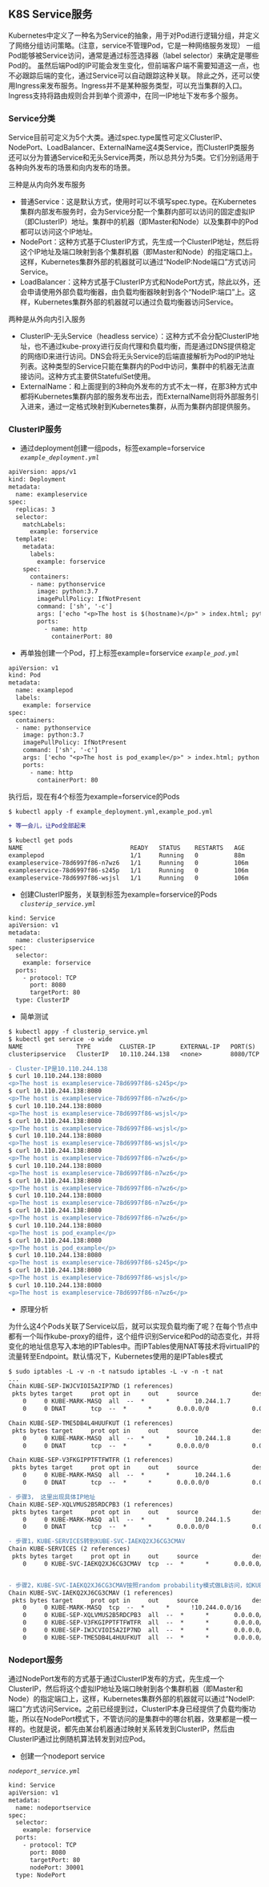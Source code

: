 ## K8S Service服务

Kubernetes中定义了一种名为Service的抽象，用于对Pod进行逻辑分组，并定义了网络分组访问策略。(注意，service不管理Pod，它是一种网络服务发现）
一组Pod能够被Service访问，通常是通过标签选择器（label selector）来确定是哪些Pod的。
虽然后端Pod的IP可能会发生变化，但前端客户端不需要知道这一点，也不必跟踪后端的变化，通过Service可以自动跟踪这种关联。
除此之外，还可以使用Ingress来发布服务。Ingress并不是某种服务类型，可以充当集群的入口。
Ingress支持将路由规则合并到单个资源中，在同一IP地址下发布多个服务。


### Service分类
Service目前可定义为5个大类。通过spec.type属性可定义ClusterIP、NodePort、LoadBalancer、ExternalName这4类Service，而ClusterIP类服务还可以分为普通Service和无头Service两类，所以总共分为5类。它们分别适用于各种向外发布的场景和向内发布的场景。

三种是从内向外发布服务
- 普通Service：这是默认方式，使用时可以不填写spec.type。在Kubernetes集群内部发布服务时，会为Service分配一个集群内部可以访问的固定虚拟IP（即ClusterIP）地址。集群中的机器（即Master和Node）以及集群中的Pod都可以访问这个IP地址。
- NodePort：这种方式基于ClusterIP方式，先生成一个ClusterIP地址，然后将这个IP地址及端口映射到各个集群机器（即Master和Node）的指定端口上。这样，Kubernetes集群外部的机器就可以通过“NodeIP:Node端口”方式访问Service。
- LoadBalancer：这种方式基于ClusterIP方式和NodePort方式，除此以外，还会申请使用外部负载均衡器，由负载均衡器映射到各个“NodeIP:端口”上。这样，Kubernetes集群外部的机器就可以通过负载均衡器访问Service。

两种是从外向内引入服务
- ClusterIP-无头Service（headless service）：这种方式不会分配ClusterIP地址，也不通过kube-proxy进行反向代理和负载均衡，而是通过DNS提供稳定的网络ID来进行访问。DNS会将无头Service的后端直接解析为Pod的IP地址列表。这种类型的Service只能在集群内的Pod中访问，集群中的机器无法直接访问。这种方式主要供StatefulSet使用。
- ExternalName：和上面提到的3种向外发布的方式不太一样，在那3种方式中都将Kubernetes集群内部的服务发布出去，而ExternalName则将外部服务引入进来，通过一定格式映射到Kubernetes集群，从而为集群内部提供服务。

### ClusterIP服务
- 通过deployment创建一组pods，标签example=forservice
*`example_deployment.yml`*
```diff
apiVersion: apps/v1
kind: Deployment
metadata:
  name: exampleservice
spec:
  replicas: 3
  selector:
    matchLabels:
      example: forservice
  template:
    metadata:
      labels:
        example: forservice
    spec:
      containers:
      - name: pythonservice
        image: python:3.7
        imagePullPolicy: IfNotPresent
        command: ['sh', '-c']
        args: ['echo "<p>The host is $(hostname)</p>" > index.html; python -m http.server 80']
        ports:
          - name: http
            containerPort: 80
```
- 再单独创建一个Pod，打上标签example=forservice
*`example_pod.yml`*
```diff
apiVersion: v1
kind: Pod
metadata:
  name: examplepod
  labels:
    example: forservice
spec:
  containers:
  - name: pythonservice
    image: python:3.7
    imagePullPolicy: IfNotPresent
    command: ['sh', '-c']
    args: ['echo "<p>The host is pod_example</p>" > index.html; python -m http.server 80']
    ports:
      - name: http
        containerPort: 80
```

执行后，现在有4个标签为example=forservice的Pods
```diff
$ kubectl apply -f example_deployment.yml,example_pod.yml

+ 等一会儿，让Pod全部起来

$ kubectl get pods
NAME                              READY   STATUS    RESTARTS   AGE
examplepod                        1/1     Running   0          88m
exampleservice-78d6997f86-n7wz6   1/1     Running   0          106m
exampleservice-78d6997f86-s245p   1/1     Running   0          106m
exampleservice-78d6997f86-wsjsl   1/1     Running   0          106m
```

- 创建ClusterIP服务，关联到标签为example=forservice的Pods
*`clusterip_service.yml`*
```diff
kind: Service
apiVersion: v1
metadata:
  name: clusteripservice
spec:
  selector:
    example: forservice
  ports:
    - protocol: TCP
      port: 8080
      targetPort: 80
  type: ClusterIP
```

- 简单测试
```diff
$ kubectl appy -f clusterip_service.yml
$ kubectl get service -o wide
NAME               TYPE        CLUSTER-IP       EXTERNAL-IP   PORT(S)          AGE   SELECTOR
clusteripservice   ClusterIP   10.110.244.138   <none>        8080/TCP         89m   example=forservice

- Cluster-IP是10.110.244.138
$ curl 10.110.244.138:8080
<p>The host is exampleservice-78d6997f86-s245p</p>
$ curl 10.110.244.138:8080
<p>The host is exampleservice-78d6997f86-n7wz6</p>
$ curl 10.110.244.138:8080
<p>The host is exampleservice-78d6997f86-wsjsl</p>
$ curl 10.110.244.138:8080
<p>The host is exampleservice-78d6997f86-wsjsl</p>
$ curl 10.110.244.138:8080
<p>The host is exampleservice-78d6997f86-wsjsl</p>
$ curl 10.110.244.138:8080
<p>The host is exampleservice-78d6997f86-n7wz6</p>
$ curl 10.110.244.138:8080
<p>The host is exampleservice-78d6997f86-n7wz6</p>
$ curl 10.110.244.138:8080
<p>The host is exampleservice-78d6997f86-n7wz6</p>
$ curl 10.110.244.138:8080
<p>The host is exampleservice-78d6997f86-n7wz6</p>
$ curl 10.110.244.138:8080
<p>The host is exampleservice-78d6997f86-n7wz6</p>
$ curl 10.110.244.138:8080
<p>The host is pod_example</p>
$ curl 10.110.244.138:8080
<p>The host is pod_example</p>
$ curl 10.110.244.138:8080
<p>The host is exampleservice-78d6997f86-s245p</p>
$ curl 10.110.244.138:8080
<p>The host is exampleservice-78d6997f86-wsjsl</p>
$ curl 10.110.244.138:8080
<p>The host is exampleservice-78d6997f86-n7wz6</p>
```

- 原理分析

为什么这4个Pods关联了Service以后，就可以实现负载均衡了呢？在每个节点中都有一个叫作kube-proxy的组件，这个组件识别Service和Pod的动态变化，并将变化的地址信息写入本地的IPTables中。而IPTables使用NAT等技术将virtualIP的流量转至Endpoint。默认情况下，Kubernetes使用的是IPTables模式
```diff
$ sudo iptables -L -v -n -t natsudo iptables -L -v -n -t nat
...
Chain KUBE-SEP-IWJCVIOI5A2IP7ND (1 references)
 pkts bytes target     prot opt in     out     source               destination
    0     0 KUBE-MARK-MASQ  all  --  *      *       10.244.1.7           0.0.0.0/0            /* default/clusteripservice */
    0     0 DNAT       tcp  --  *      *       0.0.0.0/0            0.0.0.0/0            /* default/clusteripservice */ tcp to:10.244.1.7:80

Chain KUBE-SEP-TME5DB4L4HUUFKUT (1 references)
 pkts bytes target     prot opt in     out     source               destination
    0     0 KUBE-MARK-MASQ  all  --  *      *       10.244.1.8           0.0.0.0/0            /* default/clusteripservice */
    0     0 DNAT       tcp  --  *      *       0.0.0.0/0            0.0.0.0/0            /* default/clusteripservice */ tcp to:10.244.1.8:80

Chain KUBE-SEP-V3FKGIPPTFTFWTFR (1 references)
 pkts bytes target     prot opt in     out     source               destination
    0     0 KUBE-MARK-MASQ  all  --  *      *       10.244.1.6           0.0.0.0/0            /* default/clusteripservice */
    0     0 DNAT       tcp  --  *      *       0.0.0.0/0            0.0.0.0/0            /* default/clusteripservice */ tcp to:10.244.1.6:80

- 步骤3， 这里出现具体IP地址
Chain KUBE-SEP-XQLVMUS2B5RDCPB3 (1 references)
 pkts bytes target     prot opt in     out     source               destination
    0     0 KUBE-MARK-MASQ  all  --  *      *       10.244.1.5           0.0.0.0/0            /* default/clusteripservice */
    0     0 DNAT       tcp  --  *      *       0.0.0.0/0            0.0.0.0/0            /* default/clusteripservice */ tcp to:10.244.1.5:80

- 步骤1，KUBE-SERVICES转到KUBE-SVC-IAEKQ2XJ6CG3CMAV
Chain KUBE-SERVICES (2 references)
 pkts bytes target     prot opt in     out     source               destination
    0     0 KUBE-SVC-IAEKQ2XJ6CG3CMAV  tcp  --  *      *       0.0.0.0/0            10.110.244.138       /* default/clusteripservice cluster IP */ tcp dpt:8080


- 步骤2，KUBE-SVC-IAEKQ2XJ6CG3CMAV按照random probability模式做LB访问，如KUBE-SEP-XQLVMUS2B5RDCPB3有20%几率
Chain KUBE-SVC-IAEKQ2XJ6CG3CMAV (1 references)
 pkts bytes target     prot opt in     out     source               destination
    0     0 KUBE-MARK-MASQ  tcp  --  *      *      !10.244.0.0/16        10.110.244.138       /* default/clusteripservice cluster IP */ tcp dpt:8080
    0     0 KUBE-SEP-XQLVMUS2B5RDCPB3  all  --  *      *       0.0.0.0/0            0.0.0.0/0            /* default/clusteripservice */ statistic mode random probability 0.25000000000
    0     0 KUBE-SEP-V3FKGIPPTFTFWTFR  all  --  *      *       0.0.0.0/0            0.0.0.0/0            /* default/clusteripservice */ statistic mode random probability 0.33333333349
    0     0 KUBE-SEP-IWJCVIOI5A2IP7ND  all  --  *      *       0.0.0.0/0            0.0.0.0/0            /* default/clusteripservice */ statistic mode random probability 0.50000000000
    0     0 KUBE-SEP-TME5DB4L4HUUFKUT  all  --  *      *       0.0.0.0/0            0.0.0.0/0            /* default/clusteripservice */
```

### Nodeport服务

通过NodePort发布的方式基于通过ClusterIP发布的方式，先生成一个ClusterIP，然后将这个虚拟IP地址及端口映射到各个集群机器（即Master和Node）的指定端口上，这样，Kubernetes集群外部的机器就可以通过“NodeIP:端口”方式访问Service。之前已经提到过，ClusterIP本身已经提供了负载均衡功能，所以在NodePort模式下，不管访问的是集群中的哪台机器，效果都是一模一样的。也就是说，都先由某台机器通过映射关系转发到ClusterIP，然后由ClusterIP通过比例随机算法转发到对应Pod。

- 创建一个nodeport service

*`nodeport_service.yml`*
```diff
kind: Service
apiVersion: v1
metadata:
  name: nodeportservice
spec:
  selector:
    example: forservice
  ports:
    - protocol: TCP
      port: 8080
      targetPort: 80
      nodePort: 30001
  type: NodePort
```
